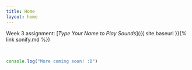 ```yaml
---
title: Home
layout: home
---
```


Week 3 assignment: [_Type Your Name to Play Sounds_]({{ site.baseurl }}{% link sonify.md %})

<br>

```javascript
console.log("More coming soon! :D")
```
